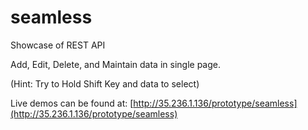 # seamless
Showcase of REST API

Add, Edit, Delete, and Maintain data in single page.

(Hint: Try to Hold Shift Key and data to select)

Live demos can be found at: [http://35.236.1.136/prototype/seamless](http://35.236.1.136/prototype/seamless)
